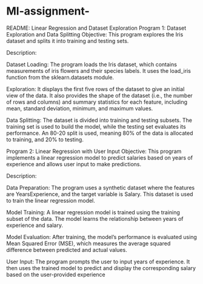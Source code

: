 # Ml-assignment-
README: Linear Regression and Dataset Exploration
Program 1: Dataset Exploration and Data Splitting
Objective: This program explores the Iris dataset and splits it into training and testing sets.

Description:

Dataset Loading: The program loads the Iris dataset, which contains measurements of iris flowers and their species labels. It uses the load_iris function from the sklearn.datasets module.

Exploration: It displays the first five rows of the dataset to give an initial view of the data. It also provides the shape of the dataset (i.e., the number of rows and columns) and summary statistics for each feature, including mean, standard deviation, minimum, and maximum values.

Data Splitting: The dataset is divided into training and testing subsets. The training set is used to build the model, while the testing set evaluates its performance. An 80-20 split is used, meaning 80% of the data is allocated to training, and 20% to testing.

Program 2: Linear Regression with User Input
Objective: This program implements a linear regression model to predict salaries based on years of experience and allows user input to make predictions.

Description:

Data Preparation: The program uses a synthetic dataset where the features are YearsExperience, and the target variable is Salary. This dataset is used to train the linear regression model.

Model Training: A linear regression model is trained using the training subset of the data. The model learns the relationship between years of experience and salary.

Model Evaluation: After training, the model’s performance is evaluated using Mean Squared Error (MSE), which measures the average squared difference between predicted and actual values.

User Input: The program prompts the user to input years of experience. It then uses the trained model to predict and display the corresponding salary based on the user-provided experience

